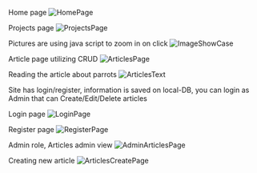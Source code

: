 Home page
![HomePage](https://github.com/PouloGit/PersonalWebsite/assets/162190865/be96b264-b535-407a-97b5-00f3cc71ffd6)

Projects page
![ProjectsPage](https://github.com/PouloGit/PersonalWebsite/assets/162190865/7a77bf68-4237-4c04-b82f-f99236c91c05)

Pictures are using java script to zoom in on click
![ImageShowCase](https://github.com/PouloGit/PersonalWebsite/assets/162190865/4ae73982-f2bb-468b-9df6-e5d62f7d07a2)

Article page utilizing CRUD
![ArticlesPage](https://github.com/PouloGit/PersonalWebsite/assets/162190865/f414899c-33b1-456f-9845-cc1479e6dffa)

Reading the article about parrots
![ArticlesText](https://github.com/PouloGit/PersonalWebsite/assets/162190865/92fd723a-ffc7-452b-9fd6-b46b7de484c6)

Site has login/register, information is saved on local-DB, you can login as Admin that can Create/Edit/Delete articles

Login page
![LoginPage](https://github.com/PouloGit/PersonalWebsite/assets/162190865/b9554eb8-be3a-45d0-abf5-18157fd29f7f)

Register page
![RegisterPage](https://github.com/PouloGit/PersonalWebsite/assets/162190865/9378028a-812f-431b-81dd-a9880d3500df)

Admin role, Articles admin view
![AdminArticlesPage](https://github.com/PouloGit/PersonalWebsite/assets/162190865/59fbd156-feaa-4661-8cdb-2e551417ce98)

Creating new article
![ArticlesCreatePage](https://github.com/PouloGit/PersonalWebsite/assets/162190865/d5819783-773c-42ca-9aab-ab2e6bda453e)
